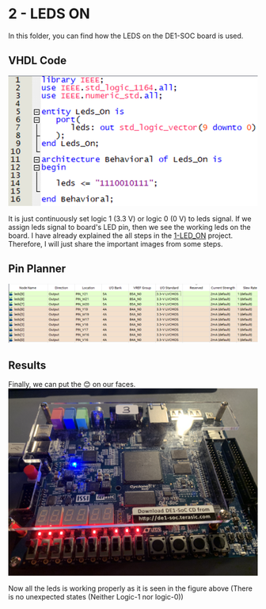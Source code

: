 # 2 - LEDS ON
In this folder, you can find how the LEDS on the DE1-SOC board is used.


## VHDL Code

![VHDL Code](leds_on_code.png)

It is just continuously set logic 1 (3.3 V) or logic 0 (0 V) to leds signal. If we assign leds signal to board's LED pin, then we see the working leds on the board.
I have already explained the all steps in the [1-LED_ON](../1-LED_ON) project. Therefore, I will just share the important images from some steps.

## Pin Planner
![Pin Planner - Finished](leds_on_pins.png)

## Results
Finally, we can put the :blush: on our faces. 
![Result](Leds_On.JPG)

Now all the leds is working properly as it is seen in the figure above (There is no unexpected states (Neither Logic-1 nor logic-0))
